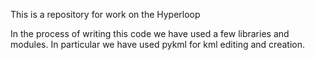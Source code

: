 This is a repository for work on the Hyperloop

In the process of writing this code we have used a few libraries and modules.
In particular we have used pykml for kml editing and creation.
